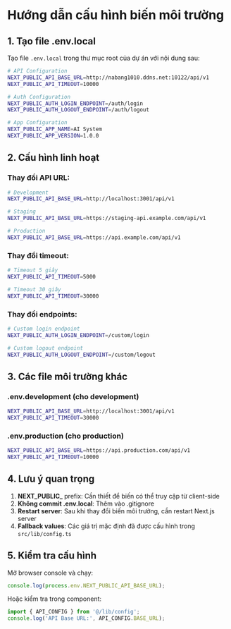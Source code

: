 # Hướng dẫn cấu hình biến môi trường

## 1. Tạo file .env.local

Tạo file `.env.local` trong thư mục root của dự án với nội dung sau:

```bash
# API Configuration
NEXT_PUBLIC_API_BASE_URL=http://nabang1010.ddns.net:10122/api/v1
NEXT_PUBLIC_API_TIMEOUT=10000

# Auth Configuration
NEXT_PUBLIC_AUTH_LOGIN_ENDPOINT=/auth/login
NEXT_PUBLIC_AUTH_LOGOUT_ENDPOINT=/auth/logout

# App Configuration
NEXT_PUBLIC_APP_NAME=AI System
NEXT_PUBLIC_APP_VERSION=1.0.0
```

## 2. Cấu hình linh hoạt

### Thay đổi API URL:
```bash
# Development
NEXT_PUBLIC_API_BASE_URL=http://localhost:3001/api/v1

# Staging
NEXT_PUBLIC_API_BASE_URL=https://staging-api.example.com/api/v1

# Production
NEXT_PUBLIC_API_BASE_URL=https://api.example.com/api/v1
```

### Thay đổi timeout:
```bash
# Timeout 5 giây
NEXT_PUBLIC_API_TIMEOUT=5000

# Timeout 30 giây
NEXT_PUBLIC_API_TIMEOUT=30000
```

### Thay đổi endpoints:
```bash
# Custom login endpoint
NEXT_PUBLIC_AUTH_LOGIN_ENDPOINT=/custom/login

# Custom logout endpoint
NEXT_PUBLIC_AUTH_LOGOUT_ENDPOINT=/custom/logout
```

## 3. Các file môi trường khác

### .env.development (cho development)
```bash
NEXT_PUBLIC_API_BASE_URL=http://localhost:3001/api/v1
NEXT_PUBLIC_API_TIMEOUT=30000
```

### .env.production (cho production)
```bash
NEXT_PUBLIC_API_BASE_URL=https://api.production.com/api/v1
NEXT_PUBLIC_API_TIMEOUT=10000
```

## 4. Lưu ý quan trọng

1. **NEXT_PUBLIC_** prefix: Cần thiết để biến có thể truy cập từ client-side
2. **Không commit .env.local**: Thêm vào .gitignore
3. **Restart server**: Sau khi thay đổi biến môi trường, cần restart Next.js server
4. **Fallback values**: Các giá trị mặc định đã được cấu hình trong `src/lib/config.ts`

## 5. Kiểm tra cấu hình

Mở browser console và chạy:
```javascript
console.log(process.env.NEXT_PUBLIC_API_BASE_URL);
```

Hoặc kiểm tra trong component:
```typescript
import { API_CONFIG } from '@/lib/config';
console.log('API Base URL:', API_CONFIG.BASE_URL);
```
